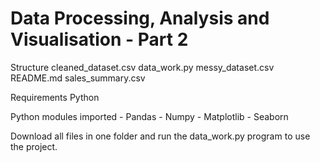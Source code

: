 # Data Processing, Analysis and Visualisation - Part 2

Structure
cleaned_dataset.csv
data_work.py
messy_dataset.csv
README.md
sales_summary.csv

Requirements
Python

Python modules imported
    - Pandas
    - Numpy
    - Matplotlib
    - Seaborn

Download all files in one folder and run the data_work.py program to use the project.